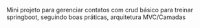 Mini projeto para gerenciar contatos com crud básico para treinar springboot, seguindo boas práticas, arquitetura MVC/Camadas
